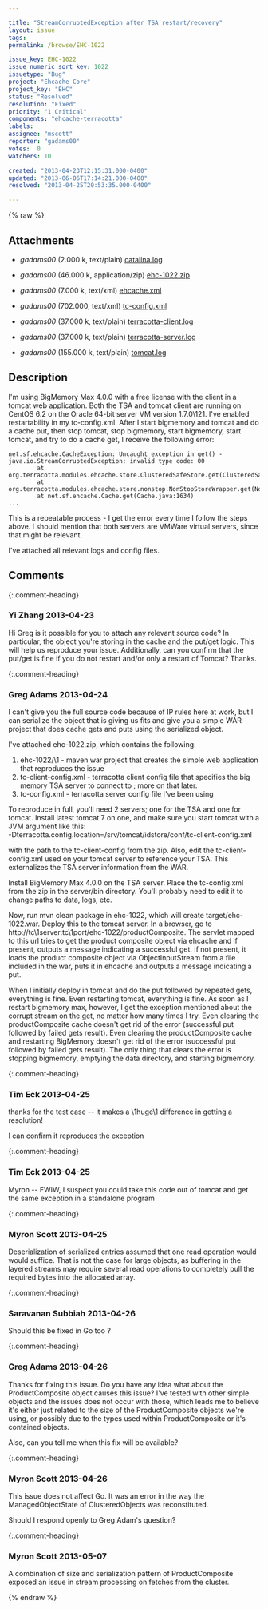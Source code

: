 ```yaml
---

title: "StreamCorruptedException after TSA restart/recovery"
layout: issue
tags: 
permalink: /browse/EHC-1022

issue_key: EHC-1022
issue_numeric_sort_key: 1022
issuetype: "Bug"
project: "Ehcache Core"
project_key: "EHC"
status: "Resolved"
resolution: "Fixed"
priority: "1 Critical"
components: "ehcache-terracotta"
labels: 
assignee: "mscott"
reporter: "gadams00"
votes:  0
watchers: 10

created: "2013-04-23T12:15:31.000-0400"
updated: "2013-06-06T17:14:21.000-0400"
resolved: "2013-04-25T20:53:35.000-0400"

---
```




{% raw %}


## Attachments
  
* <em>gadams00</em> (2.000 k, text/plain) [catalina.log](/attachments/EHC/EHC-1022/catalina.log)
  
* <em>gadams00</em> (46.000 k, application/zip) [ehc-1022.zip](/attachments/EHC/EHC-1022/ehc-1022.zip)
  
* <em>gadams00</em> (7.000 k, text/xml) [ehcache.xml](/attachments/EHC/EHC-1022/ehcache.xml)
  
* <em>gadams00</em> (702.000, text/xml) [tc-config.xml](/attachments/EHC/EHC-1022/tc-config.xml)
  
* <em>gadams00</em> (37.000 k, text/plain) [terracotta-client.log](/attachments/EHC/EHC-1022/terracotta-client.log)
  
* <em>gadams00</em> (37.000 k, text/plain) [terracotta-server.log](/attachments/EHC/EHC-1022/terracotta-server.log)
  
* <em>gadams00</em> (155.000 k, text/plain) [tomcat.log](/attachments/EHC/EHC-1022/tomcat.log)
  



## Description

<div markdown="1" class="description">

I'm using BigMemory Max 4.0.0 with a free license with the client in a tomcat web application. Both the TSA and tomcat client are running on CentOS 6.2 on the Oracle 64-bit server VM version 1.7.0\121. I've enabled restartability in my tc-config.xml. After I start bigmemory and tomcat and do a cache put, then stop tomcat, stop bigmemory, start bigmemory, start tomcat, and try to do a cache get, I receive the following error:


```
net.sf.ehcache.CacheException: Uncaught exception in get() - java.io.StreamCorruptedException: invalid type code: 00
        at org.terracotta.modules.ehcache.store.ClusteredSafeStore.get(ClusteredSafeStore.java:203)
        at org.terracotta.modules.ehcache.store.nonstop.NonStopStoreWrapper.get(NonStopStoreWrapper.java:517)
        at net.sf.ehcache.Cache.get(Cache.java:1634)
...
```


This is a repeatable process - I get the error every time I follow the steps above. I should mention that both servers are VMWare virtual servers, since that might be relevant.

I've attached all relevant logs and config files. 

</div>

## Comments


{:.comment-heading}
### **Yi Zhang** <span class="date">2013-04-23</span>

<div markdown="1" class="comment">

Hi Greg is it possible for you to attach any relevant source code? In particular, the object you're storing in the cache and the put/get logic.
This will help us reproduce your issue.
Additionally, can you confirm that the put/get is fine if you do not restart and/or only a restart of Tomcat?
Thanks.


</div>


{:.comment-heading}
### **Greg Adams** <span class="date">2013-04-24</span>

<div markdown="1" class="comment">

I can't give you the full source code because of IP rules here at work, but I can serialize the object that is giving us fits and give you a simple WAR project that does cache gets and puts using the serialized object. 

I've attached ehc-1022.zip, which contains the following:

1. ehc-1022/\1 - maven war project that creates the simple web application that reproduces the issue
2. tc-client-config.xml - terracotta client config file that specifies the big memory TSA server to connect to ; more on that later.
3. tc-config.xml - terracotta server config file I've been using

To reproduce in full, you'll need 2 servers; one for the TSA and one for tomcat. Install latest tomcat 7 on one, and make sure you start tomcat with a JVM argument like this:  
-Dterracotta.config.location=/srv/tomcat/idstore/conf/tc-client-config.xml

with the path to the tc-client-config from the zip. Also, edit the tc-client-config.xml used on your tomcat server to reference your TSA. This externalizes the TSA server information from the WAR.

Install BigMemory Max 4.0.0 on the TSA server. Place the tc-config.xml from the zip in the server/bin directory. You'll probably need to edit it to change paths to data, logs, etc.

Now, run mvn clean package in ehc-1022, which will create target/ehc-1022.war. Deploy this to the tomcat server. In a browser, go to http://tc\1server:tc\1port/ehc-1022/productComposite. The servlet mapped to this url tries to get the product composite object via ehcache and if present, outputs a message indicating a successful get. If not present, it loads the product composite object via ObjectInputStream from a file included in the war, puts it in ehcache and outputs a message indicating a put.

When I initially deploy in tomcat and do the put followed by repeated gets, everything is fine. Even restarting tomcat, everything is fine. As soon as I restart bigmemory max, however, I get the exception mentioned about the corrupt stream on the get, no matter how many times I try. Even clearing the productComposite cache doesn't get rid of the error (successful put followed by failed gets result). Even clearing the productComposite cache and restarting BigMemory doesn't get rid of the error (successful put followed by failed gets result). The only thing that clears the error is stopping bigmemory, emptying the data directory, and starting bigmemory.

</div>


{:.comment-heading}
### **Tim Eck** <span class="date">2013-04-25</span>

<div markdown="1" class="comment">

thanks for the test case -- it makes a \1huge\1 difference in getting a resolution! 

I can confirm it reproduces the exception

</div>


{:.comment-heading}
### **Tim Eck** <span class="date">2013-04-25</span>

<div markdown="1" class="comment">

Myron -- FWIW, I suspect you could take this code out of tomcat and get the same exception in a standalone program

</div>


{:.comment-heading}
### **Myron Scott** <span class="date">2013-04-25</span>

<div markdown="1" class="comment">

Deserialization of serialized entries assumed that one read operation would would suffice.  That is not the case for large objects, as buffering in the layered streams may require several read operations to completely pull the required bytes into the allocated array.

</div>


{:.comment-heading}
### **Saravanan Subbiah** <span class="date">2013-04-26</span>

<div markdown="1" class="comment">

Should this be fixed in Go too ?

</div>


{:.comment-heading}
### **Greg Adams** <span class="date">2013-04-26</span>

<div markdown="1" class="comment">

Thanks for fixing this issue. Do you have any idea what about the ProductComposite object causes this issue? I've tested with other simple objects and the issues does not occur with those, which leads me to believe it's either just related to the size of the ProductComposite objects we're using, or possibly due to the types used within ProductComposite or it's contained objects.

Also, can you tell me when this fix will be available?

</div>


{:.comment-heading}
### **Myron Scott** <span class="date">2013-04-26</span>

<div markdown="1" class="comment">

This issue does not affect Go.  It was an error in the way the ManagedObjectState of ClusteredObjects was reconstituted.

Should I respond openly to Greg Adam's question?

</div>


{:.comment-heading}
### **Myron Scott** <span class="date">2013-05-07</span>

<div markdown="1" class="comment">

A combination of size and serialization pattern of ProductComposite exposed an issue in stream processing on fetches from the cluster.

</div>



{% endraw %}
